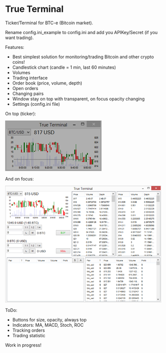 True Terminal
===========
Ticker/Terminal for BTC-e (Bitcoin market).

Rename config.ini_example to config.ini and add you APIKey/Secret (if you want trading).

Features:
- Best simplest solution for monitoring/trading Bitcoin and other crypto coins!
- Candlestick chart (candle = 1 min, last 60 minutes)
- Volumes
- Trading interface
- Order book (price, volume, depth)
- Open orders
- Changing pairs
- Window stay on top with transparent, on focus opacity changing
- Settings (config.ini file)

On top (ticker):

![Alt text](ScreenshotMin.png "Screenshot")

And on focus:

![Alt text](ScreenshotMax.png "Screenshot")

ToDo:
- Buttons for size, opacity, always top
- Indicators: MA, MACD, Stoch, ROC
- Tracking orders
- Trading statistic

Work in progress!
